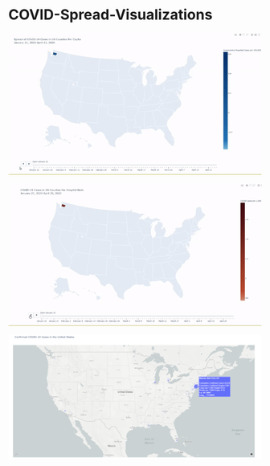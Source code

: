 # COVID-Spread-Visualizations

![alt text](https://github.com/Gramir10/COVID-Spread-Visualizations/blob/master/CovidSpread.gif)

![alt text](https://github.com/Gramir10/COVID-Spread-Visualizations/blob/master/HospitalBeds.gif)

![alt text](https://github.com/Gramir10/COVID-Spread-Visualizations/blob/master/bubble_map.png)

